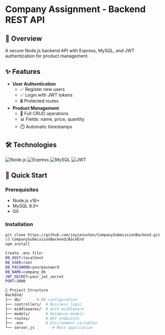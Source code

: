 # Company Assignment - Backend REST API

## 📌 Overview

A secure Node.js backend API with Express, MySQL, and JWT authentication for product management.

## ✨ Features

- **User Authentication**
  - ✅ Register new users
  - ✅ Login with JWT tokens
  - 🔒 Protected routes
- **Product Management**
  - 🛒 Full CRUD operations
  - 📊 Fields: name, price, quantity
  - ⏱️ Automatic timestamps

## 🛠️ Technologies

![Node.js](https://img.shields.io/badge/Node.js-339933?logo=nodedotjs&logoColor=white)
![Express](https://img.shields.io/badge/Express-000000?logo=express&logoColor=white)
![MySQL](https://img.shields.io/badge/MySQL-4479A1?logo=mysql&logoColor=white)
![JWT](https://img.shields.io/badge/JWT-000000?logo=jsonwebtokens&logoColor=white)

## 🚀 Quick Start

### Prerequisites

- Node.js v16+
- MySQL 8.0+
- Git

### Installation

```bash
git clone https://github.com/jeyjenushan/CompanySubmissionBackend.git
cd CompanySubmissionBackend/BackEnd
npm install

Create .env file:
DB_HOST=localhost
DB_USER=root
DB_PASSWORD=yourpassword
DB_NAME=company_db
JWT_SECRET=your_jwt_secret
PORT=3000

📂 Project Structure
BackEnd/
├── db/       # DB configuration
├── controllers/  # Business logic
├── middlewares/  # Auth middleware
├── models/       # Database models
├── routes/       # API endpoints
├── .env          # Environment variables
└── server.js        # Main application
```
